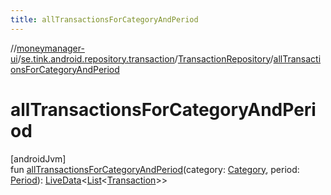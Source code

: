 ```yaml
---
title: allTransactionsForCategoryAndPeriod
---
```

//[moneymanager-ui](../../../index.html)/[se.tink.android.repository.transaction](../index.html)/[TransactionRepository](index.html)/[allTransactionsForCategoryAndPeriod](all-transactions-for-category-and-period.html)



# allTransactionsForCategoryAndPeriod



[androidJvm]\
fun [allTransactionsForCategoryAndPeriod](all-transactions-for-category-and-period.html)(category: [Category](../../com.tink.model.category/-category/index.html), period: [Period](../../com.tink.model.time/-period/index.html)): [LiveData](https://developer.android.com/reference/kotlin/androidx/lifecycle/LiveData.html)&lt;[List](https://kotlinlang.org/api/latest/jvm/stdlib/kotlin.collections/-list/index.html)&lt;[Transaction](../../com.tink.model.transaction/-transaction/index.html)&gt;&gt;




